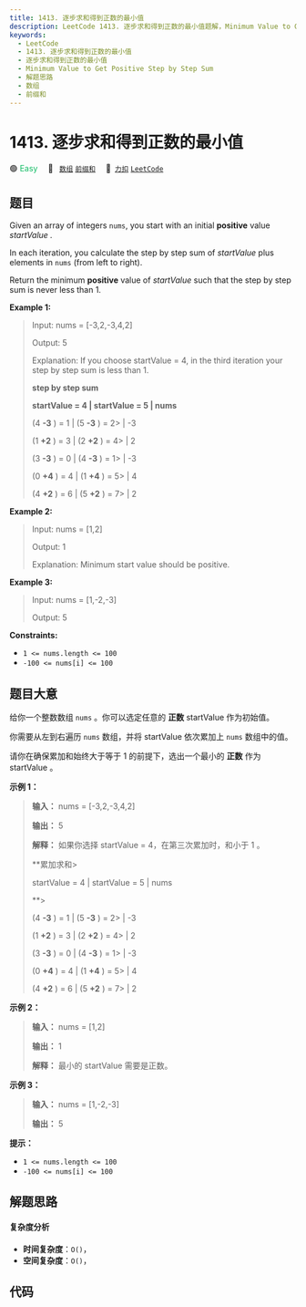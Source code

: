 ```yaml
---
title: 1413. 逐步求和得到正数的最小值
description: LeetCode 1413. 逐步求和得到正数的最小值题解，Minimum Value to Get Positive Step by Step Sum，包含解题思路、复杂度分析以及完整的 JavaScript 代码实现。
keywords:
  - LeetCode
  - 1413. 逐步求和得到正数的最小值
  - 逐步求和得到正数的最小值
  - Minimum Value to Get Positive Step by Step Sum
  - 解题思路
  - 数组
  - 前缀和
---
```


# 1413. 逐步求和得到正数的最小值

🟢 <font color=#15bd66>Easy</font>&emsp; 🔖&ensp; [`数组`](/tag/array.md) [`前缀和`](/tag/prefix-sum.md)&emsp; 🔗&ensp;[`力扣`](https://leetcode.cn/problems/minimum-value-to-get-positive-step-by-step-sum) [`LeetCode`](https://leetcode.com/problems/minimum-value-to-get-positive-step-by-step-sum)

## 题目

Given an array of integers `nums`, you start with an initial **positive**
value _startValue_ _._

In each iteration, you calculate the step by step sum of _startValue_  plus
elements in `nums` (from left to right).

Return the minimum **positive** value of _startValue_ such that the step by
step sum is never less than 1.



**Example 1:**

> Input: nums = [-3,2,-3,4,2]
> 
> Output: 5
> 
> Explanation: If you choose startValue = 4, in the third iteration your step by step sum is less than 1.
> 
> **step by step sum**
> 
> **startValue = 4 | startValue = 5 | nums**
> 
>   (4 **-3** ) = 1  | (5 **-3** ) = 2> 
> |  -3
> 
>   (1 **+2** ) = 3  | (2 **+2** ) = 4> 
> |   2
> 
>   (3 **-3** ) = 0  | (4 **-3** ) = 1> 
> |  -3
> 
>   (0 **+4** ) = 4  | (1 **+4** ) = 5> 
> |   4
> 
>   (4 **+2** ) = 6  | (5 **+2** ) = 7> 
> |   2

**Example 2:**

> Input: nums = [1,2]
> 
> Output: 1
> 
> Explanation: Minimum start value should be positive. 

**Example 3:**

> Input: nums = [1,-2,-3]
> 
> Output: 5

**Constraints:**

  * `1 <= nums.length <= 100`
  * `-100 <= nums[i] <= 100`


## 题目大意

给你一个整数数组 `nums` 。你可以选定任意的 **正数** startValue 作为初始值。

你需要从左到右遍历 `nums` 数组，并将 startValue 依次累加上 `nums` 数组中的值。

请你在确保累加和始终大于等于 1 的前提下，选出一个最小的 **正数**  作为 startValue 。



**示例 1：**

> 
> 
> 
> 
> 
> **输入：** nums = [-3,2,-3,4,2]
> 
> **输出：** 5
> 
> **解释：** 如果你选择 startValue = 4，在第三次累加时，和小于 1 。
> 
> **累加求和> 
> > 
> > 
> > 
>  startValue = 4 | startValue = 5 | nums
> 
> **> 
> > 
> > 
> > 
>   (4 **-3** ) = 1  | (5 **-3** ) = 2> 
> |  -3
> 
> > 
> > 
> > 
> > 
>   (1 **+2** ) = 3  | (2 **+2** ) = 4> 
> |   2
> 
> > 
> > 
> > 
> > 
>   (3 **-3** ) = 0  | (4 **-3** ) = 1> 
> |  -3
> 
> > 
> > 
> > 
> > 
>   (0 **+4** ) = 4  | (1 **+4** ) = 5> 
> |   4
> 
> > 
> > 
> > 
> > 
>   (4 **+2** ) = 6  | (5 **+2** ) = 7> 
> |   2
> 
> 

**示例 2：**

> 
> 
> 
> 
> 
> **输入：** nums = [1,2]
> 
> **输出：** 1
> 
> **解释：** 最小的 startValue 需要是正数。
> 
> 

**示例 3：**

> 
> 
> 
> 
> 
> **输入：** nums = [1,-2,-3]
> 
> **输出：** 5
> 
> 



**提示：**

  * `1 <= nums.length <= 100`
  * `-100 <= nums[i] <= 100`


## 解题思路

#### 复杂度分析

- **时间复杂度**：`O()`，
- **空间复杂度**：`O()`，

## 代码

```javascript

```